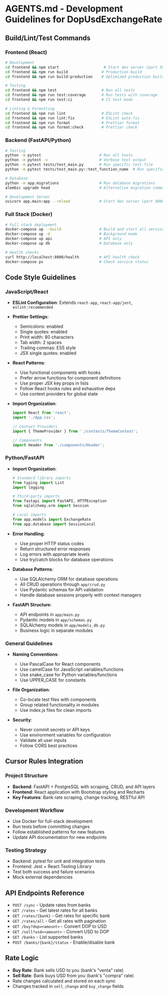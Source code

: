 # AGENTS.md - Development Guidelines for DopUsdExchangeRate

## Build/Lint/Test Commands

### Frontend (React)
```bash
# Development
cd frontend && npm start                    # Start dev server (port 3000)
cd frontend && npm run build               # Production build
cd frontend && npm run build:production    # Optimized production build

# Testing
cd frontend && npm test                    # Run all tests
cd frontend && npm run test:coverage       # Run tests with coverage
cd frontend && npm run test:ci             # CI test mode

# Linting & Formatting
cd frontend && npm run lint                # ESLint check
cd frontend && npm run lint:fix            # ESLint auto-fix
cd frontend && npm run format              # Prettier format
cd frontend && npm run format:check        # Prettier check
```

### Backend (FastAPI/Python)
```bash
# Testing
python -m pytest                          # Run all tests
python -m pytest -v                       # Verbose test output
python -m pytest tests/test_main.py       # Run specific test file
python -m pytest tests/test_main.py::test_function_name  # Run specific test

# Database
python -m app.migrations                  # Run database migrations
alembic upgrade head                      # Alternative migration command

# Development Server
uvicorn app.main:app --reload             # Start dev server (port 8000)
```

### Full Stack (Docker)
```bash
# Full stack deployment
docker-compose up --build                 # Build and start all services
docker-compose up -d                      # Background mode
docker-compose up api                     # API only
docker-compose up db                      # Database only

# Health checks
curl http://localhost:8000/health         # API health check
docker-compose ps                         # Check service status
```

## Code Style Guidelines

### JavaScript/React
- **ESLint Configuration**: Extends `react-app`, `react-app/jest`, `eslint:recommended`
- **Prettier Settings**:
  - Semicolons: enabled
  - Single quotes: enabled
  - Print width: 80 characters
  - Tab width: 2 spaces
  - Trailing commas: ES5 style
  - JSX single quotes: enabled

- **React Patterns**:
  - Use functional components with hooks
  - Prefer arrow functions for component definitions
  - Use proper JSX key props in lists
  - Follow React hooks rules and exhaustive deps
  - Use context providers for global state

- **Import Organization**:
  ```javascript
  import React from 'react';
  import './App.css';

  // Context Providers
  import { ThemeProvider } from './contexts/ThemeContext';

  // Components
  import Header from './components/Header';
  ```

### Python/FastAPI
- **Import Organization**:
  ```python
  # Standard library imports
  from typing import List
  import logging

  # Third-party imports
  from fastapi import FastAPI, HTTPException
  from sqlalchemy.orm import Session

  # Local imports
  from app.models import ExchangeRate
  from app.database import SessionLocal
  ```

- **Error Handling**:
  - Use proper HTTP status codes
  - Return structured error responses
  - Log errors with appropriate levels
  - Use try/catch blocks for database operations

- **Database Patterns**:
  - Use SQLAlchemy ORM for database operations
  - All CRUD operations through `app/crud.py`
  - Use Pydantic schemas for API validation
  - Handle database sessions properly with context managers

- **FastAPI Structure**:
  - API endpoints in `app/main.py`
  - Pydantic models in `app/schemas.py`
  - SQLAlchemy models in `app/models_db.py`
  - Business logic in separate modules

### General Guidelines
- **Naming Conventions**:
  - Use PascalCase for React components
  - Use camelCase for JavaScript variables/functions
  - Use snake_case for Python variables/functions
  - Use UPPER_CASE for constants

- **File Organization**:
  - Co-locate test files with components
  - Group related functionality in modules
  - Use index.js files for clean imports

- **Security**:
  - Never commit secrets or API keys
  - Use environment variables for configuration
  - Validate all user inputs
  - Follow CORS best practices

## Cursor Rules Integration

### Project Structure
- **Backend**: FastAPI + PostgreSQL with scraping, CRUD, and API layers
- **Frontend**: React application with Bootstrap styling and Recharts
- **Key Features**: Bank rate scraping, change tracking, RESTful API

### Development Workflow
- Use Docker for full-stack development
- Run tests before committing changes
- Follow established patterns for new features
- Update API documentation for new endpoints

### Testing Strategy
- Backend: pytest for unit and integration tests
- Frontend: Jest + React Testing Library
- Test both success and failure scenarios
- Mock external dependencies

## API Endpoints Reference
- `POST /sync` - Update rates from banks
- `GET /rates` - Get latest rates for all banks
- `GET /rates/{bank}` - Get rates for specific bank
- `GET /rates/all` - Get all rates with pagination
- `GET /buy?dop=<amount>` - Convert DOP to USD
- `GET /sell?usd=<amount>` - Convert USD to DOP
- `GET /banks` - List supported banks
- `POST /banks/{bank}/status` - Enable/disable bank

## Rate Logic
- **Buy Rate**: Bank sells USD to you (bank's "venta" rate)
- **Sell Rate**: Bank buys USD from you (bank's "compra" rate)
- Rate changes calculated and stored on each sync
- Changes tracked in `sell_change` and `buy_change` fields